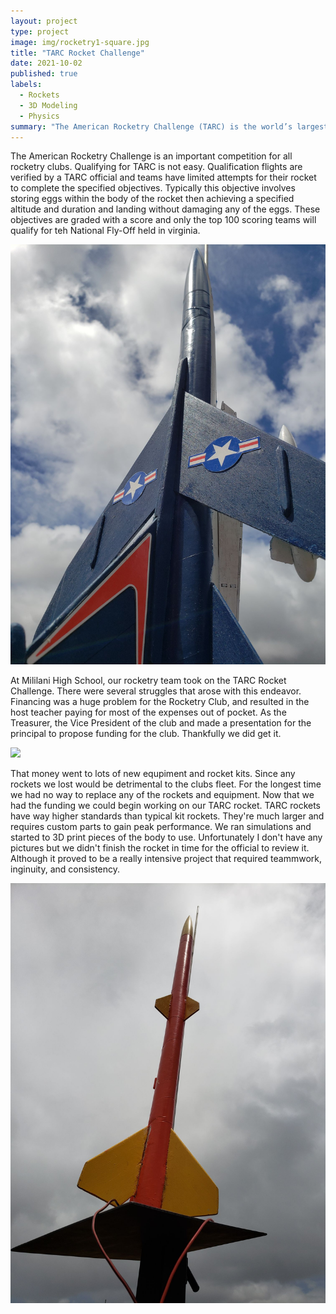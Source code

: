 ```yaml
---
layout: project
type: project
image: img/rocketry1-square.jpg
title: "TARC Rocket Challenge"
date: 2021-10-02
published: true
labels:
  - Rockets
  - 3D Modeling
  - Physics
summary: "The American Rocketry Challenge (TARC) is the world’s largest rocket contest with nearly 5,000 students nationwide competing each year."
---
```


The American Rocketry Challenge is an important competition for all rocketry clubs. Qualifying for TARC is not easy. Qualification flights are verified by a TARC official and teams have limited attempts for their rocket to complete the specified objectives. Typically this objective involves storing eggs within the body of the rocket then achieving a specified altitude and duration and landing without damaging any of the eggs. These objectives are graded with a score and only the top 100 scoring teams will qualify for teh National Fly-Off held in virginia. 

<img class="img-fluid" src="../img/rocketry1.jpg">

At Mililani High School, our rocketry team took on the TARC Rocket Challenge. There were several struggles that arose with this endeavor. Financing was a huge problem for the Rocketry Club, and resulted in the host teacher paying for most of the expenses out of pocket. As the Treasurer, the Vice President of the club and made a presentation for the principal to propose funding for the club. Thankfully we did get it. 

<img class="img-fluid" src="../img/rocketry2.jpg">

That money went to lots of new equpiment and rocket kits. Since any rockets we lost would be detrimental to the clubs fleet. For the longest time we had no way to replace any of the rockets and equipment. Now that we had the funding we could begin working on our TARC rocket. TARC rockets have way higher standards than typical kit rockets. They're much larger and requires custom parts to gain peak performance. We ran simulations and started to 3D print pieces of the body to use. Unfortunately I don't have any pictures but we didn't finish the rocket in time for the official to review it. Although it proved to be a really intensive project that required teammwork, inginuity, and consistency.

<img class="img-fluid" src="../img/rocketry3.jpg">

